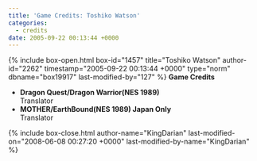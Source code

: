 ```yaml
---
title: 'Game Credits: Toshiko Watson'
categories:
  - credits
date: 2005-09-22 00:13:44 +0000
---
```

{% include box-open.html box-id="1457" title="Toshiko Watson" author-id="2262" timestamp="2005-09-22 00:13:44 +0000" type="norm" dbname="box19917" last-modified-by="127" %}
<b>Game Credits</b>
 <UL>
    <LI><b>Dragon Quest/Dragon Warrior(NES 1989)</b><BR />
    Translator</LI>
    <LI><b>MOTHER/EarthBound(NES 1989) Japan Only</b><BR />
    Translator</LI>
 </UL>
{% include box-close.html author-name="KingDarian" last-modified-on="2008-06-08 00:27:20 +0000" last-modified-by-name="KingDarian" %}
